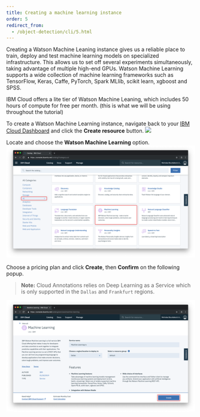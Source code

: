 ```yaml
---
title: Creating a machine learning instance
order: 5
redirect_from:
  - /object-detection/cli/5.html
---
```

Creating a Watson Machine Leaning instance gives us a reliable place to train, deploy and test machine learning models on specialized infrastructure. This allows us to set off several experiments simultaneously, taking advantage of multiple high-end GPUs. Watson Machine Learning supports a wide collection of machine learning frameworks such as TensorFlow, Keras, Caffe, PyTorch, Spark MLlib, scikit learn, xgboost and SPSS.

IBM Cloud offers a lite tier of Watson Machine Leaning, which includes 50 hours of compute for free per month. (this is what we will be using throughout the tutorial)

To create a Watson Machine Learning instance, navigate back to your [IBM Cloud Dashboard](https://ibm.biz/cloud-annotations-sign-up) and click the **Create resource** button.
![](https://d2mxuefqeaa7sj.cloudfront.net/s_E7D1C1E8D801F89315B72C10AD83AE795982C7EB84F7BA48CECD8A576B02D6CC_1539804040052_Screen+Shot+2018-10-17+at+2.35.53+PM.png)

Locate and choose the **Watson Machine Learning** option.
![](assets/wml_catalog.png)

Choose a pricing plan and click **Create**, then **Confirm** on the following popup.
> **Note:** Cloud Annotations relies on Deep Learning as a Service which is only supported in the `Dallas` and `Frankfurt` regions.

![](assets/wml_create.png)
